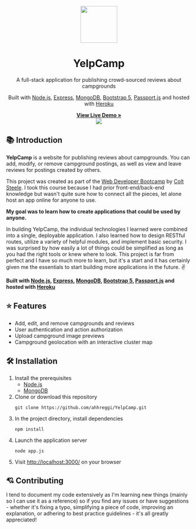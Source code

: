 <!-- LOGO -->
<div align="center">
  <img src="https://emojipedia-us.s3.dualstack.us-west-1.amazonaws.com/thumbs/120/facebook/230/camping_1f3d5.png" width="100">
</div>

<!-- TITLE -->
<h1 align="center">
  YelpCamp
</h1>

<!-- DESCRIPTION -->
<p align="center">
  A full-stack application for publishing crowd-sourced reviews about campgrounds
</p>

<!-- TECH USAGES -->
<p align="center">
  Built with <a href="https://nodejs.org/en/">Node.js</a>,
  <a href="https://expressjs.com/">Express</a>,
  <a href="https://www.mongodb.com/">MongoDB</a>,
  <a href="https://v5.getbootstrap.com/">Bootstrap 5</a>,
  <a href="http://www.passportjs.org/">Passport.js</a> and hosted with
  <a href="https://www.heroku.com/">Heroku</a>
</p>

<!-- DEMO LINK -->
<div align="center">
  <b><a href="https://yelp-camp-ahhreggi.herokuapp.com/" target="_blank">
    View Live Demo »
  </a></b>
</div>

<!-- SCREENSHOT -->
<div align="center">
  <img src="https://i.imgur.com/ZG7IjXj.png">
</div>

<!-- INTRODUCTION -->
## 📚 Introduction
<b>YelpCamp</b> is a website for publishing reviews about campgrounds. You can add, modify, or remove campground postings, as well as view and leave reviews for postings created by others.

This project was created as part of the <a href="https://www.udemy.com/course/the-web-developer-bootcamp/">Web Developer Bootcamp</a> by <a href="https://github.com/Colt">Colt Steele</a>. I took this course because I had prior front-end/back-end knowledge but wasn't quite sure how to connect all the pieces, let alone host an app online for anyone to use.

<b>My goal was to learn how to create applications that could be used by anyone.</b>

In building YelpCamp, the individual technologies I learned were combined into a single, deployable application. I also learned how to design RESTful routes, utilize a variety of helpful modules, and implement basic security. I was surprised by how easily a lot of things could be simplified as long as you had the right tools or knew where to look. This project is far from perfect and I have so much more to learn, but it's a start and it has certainly given me the essentials to start building more applications in the future. ✌️

<b>
Built with <a href="https://nodejs.org/en/">Node.js</a>,
<a href="https://expressjs.com/">Express</a>,
<a href="https://www.mongodb.com/">MongoDB</a>,
<a href="https://v5.getbootstrap.com/">Bootstrap 5</a>,
<a href="http://www.passportjs.org/">Passport.js</a> and hosted with
<a href="https://www.heroku.com/">Heroku</a>
</b>

<!-- FEATURES -->
## ⭐ Features
* Add, edit, and remove campgrounds and reviews
* User authentication and action authorization
* Upload campground image previews
* Campground geolocation with an interactive cluster map

<!-- INSTALLATION -->
## 🛠 Installation
1. Install the prerequisites
    * <a href="https://nodejs.org/en/">Node.js</a>
    * <a href="https://www.mongodb.com/">MongoDB</a>
2. Clone or download this repository
   ```
   git clone https://github.com/ahhreggi/YelpCamp.git
2. In the project directory, install dependencies
   ```
   npm install
   ```
3. Launch the application server
   ```
   node app.js
   ```
4. Visit <a href="http://localhost:3000/">http://localhost:3000/</a> on your browser

<!-- CONTRIBUTING -->
## 💘 Contributing
I tend to document my code extensively as I'm learning new things (mainly so I can use it as a reference) so if you find any issues or have suggestions - whether it's fixing a typo, simplifying a piece of code, improving an explanation, or adhering to best practice guidelines - it's all greatly appreciated!